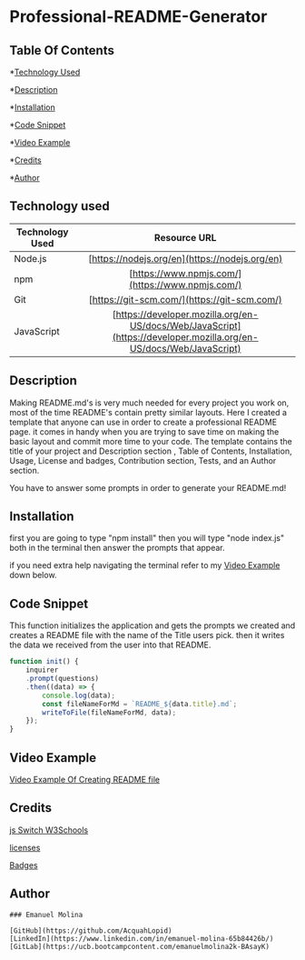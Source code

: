 # Professional-README-Generator

## Table Of Contents
*[Technology Used](#technology-used)

*[Description](#description)

*[Installation](#installation)

*[Code Snippet](#code-snippet)

*[Video Example](#video-example)

*[Credits](#credits)

*[Author](#author)

## Technology used

| Technology Used         | Resource URL  |
| -------------           |:-------------:|
| Node.js                 | [https://nodejs.org/en](https://nodejs.org/en) | 
| npm                     | [https://www.npmjs.com/](https://www.npmjs.com/)      |
| Git                     | [https://git-scm.com/](https://git-scm.com/)     | 
| JavaScript              | [https://developer.mozilla.org/en-US/docs/Web/JavaScript](https://developer.mozilla.org/en-US/docs/Web/JavaScript) |

## Description
Making README.md's is very much needed for every project you work on, most of the time README's contain pretty similar layouts. Here I created a template that anyone can use in order to create a professional README page. it comes in handy when you are trying to save time on making the basic layout and commit more time to your code. The template contains the title of your project and Description section , Table of Contents, Installation, Usage, License and badges, Contribution section, Tests, and an Author section. 

You have to answer some prompts in order to generate your README.md!

## Installation
first you are going to type "npm install" then you will type "node index.js" both in the terminal then answer the prompts that appear.

if you need extra help navigating the terminal refer to my [Video Example](#video-example) down below.
## Code Snippet
This function initializes the application and gets the prompts we created and creates a README file with the name of the Title users pick. then it writes the data we received from the user into that README.

```JavaScript
function init() {
    inquirer 
    .prompt(questions)
    .then((data) => {
        console.log(data);
        const fileNameForMd = `README_${data.title}.md`;
        writeToFile(fileNameForMd, data);
    });
}
```
## Video Example
[Video Example Of Creating README file](./Video/Professional-README-Generator%20-%20Visual%20Studio%20Code%202023-04-21%2000-31-49.mp4)
## Credits
[js Switch W3Schools](https://www.w3schools.com/js/js_switch.asp)

[licenses](https://choosealicense.com/community/)

[Badges](https://naereen.github.io/badges/)



## Author
```MD
### Emanuel Molina

[GitHub](https://github.com/AcquahLopid)
[LinkedIn](https://www.linkedin.com/in/emanuel-molina-65b84426b/)
[GitLab](https://ucb.bootcampcontent.com/emanuelmolina2k-BAsayK)

```